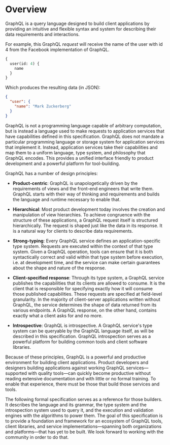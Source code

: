 # Overview

GraphQL is a query language designed to build client applications by providing
an intuitive and flexible syntax and system for describing their data
requirements and interactions.

For example, this GraphQL _request_ will receive the name of the user with id 4
from the Facebook implementation of GraphQL.

```graphql example
{
  user(id: 4) {
    name
  }
}
```

Which produces the resulting data (in JSON):

```json example
{
  "user": {
    "name": "Mark Zuckerberg"
  }
}
```

GraphQL is not a programming language capable of arbitrary computation, but is
instead a language used to make requests to application services that have
capabilities defined in this specification. GraphQL does not mandate a
particular programming language or storage system for application services that
implement it. Instead, application services take their capabilities and map them
to a uniform language, type system, and philosophy that GraphQL encodes. This
provides a unified interface friendly to product development and a powerful
platform for tool-building.

GraphQL has a number of design principles:

- **Product-centric**: GraphQL is unapologetically driven by the requirements of
  views and the front-end engineers that write them. GraphQL starts with their
  way of thinking and requirements and builds the language and runtime necessary
  to enable that.

- **Hierarchical**: Most product development today involves the creation and
  manipulation of view hierarchies. To achieve congruence with the structure of
  these applications, a GraphQL request itself is structured hierarchically. The
  request is shaped just like the data in its response. It is a natural way for
  clients to describe data requirements.

- **Strong-typing**: Every GraphQL service defines an application-specific type
  system. Requests are executed within the context of that type system. Given a
  GraphQL operation, tools can ensure that it is both syntactically correct and
  valid within that type system before execution, i.e. at development time, and
  the service can make certain guarantees about the shape and nature of the
  response.

- **Client-specified response**: Through its type system, a GraphQL service
  publishes the capabilities that its clients are allowed to consume. It is the
  client that is responsible for specifying exactly how it will consume those
  published capabilities. These requests are specified at field-level
  granularity. In the majority of client-server applications written without
  GraphQL, the service determines the shape of data returned from its various
  endpoints. A GraphQL response, on the other hand, contains exactly what a
  client asks for and no more.

- **Introspective**: GraphQL is introspective. A GraphQL service's type system
  can be queryable by the GraphQL language itself, as will be described in this
  specification. GraphQL introspection serves as a powerful platform for
  building common tools and client software libraries.

Because of these principles, GraphQL is a powerful and productive environment
for building client applications. Product developers and designers building
applications against working GraphQL services—supported with quality tools—can
quickly become productive without reading extensive documentation and with
little or no formal training. To enable that experience, there must be those
that build those services and tools.

The following formal specification serves as a reference for those builders. It
describes the language and its grammar, the type system and the introspection
system used to query it, and the execution and validation engines with the
algorithms to power them. The goal of this specification is to provide a
foundation and framework for an ecosystem of GraphQL tools, client libraries,
and service implementations—spanning both organizations and platforms—that has
yet to be built. We look forward to working with the community in order to do
that.
